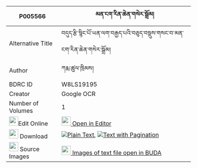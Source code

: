 |P005566|མན་ངག་རིན་ཆེན་གསེར་སྒྲོམ། 
| --- | --- 
|Alternative Title |བདུད་རྩི་སྙིང་པོ་ཡན་ལག་བརྒྱད་པའི་བཅུད་བསྡུས་གསང་བ་མན་ངག་རིན་ཆེན་གསེར་སྒྲོམ།
|Author| ཀརྨ་ཚུལ་ཁྲིམས།
|BDRC ID | W8LS19195
|Creator | Google OCR
|Number of Volumes| 1
|<img width="25" src="https://img.icons8.com/color/25/000000/edit-property.png">Edit Online| [<img width="25" src="https://avatars.githubusercontent.com/u/45091458?s=200&v=4"> Open in Editor](http://editor.openpecha.org/P005566)
|<img width="25" src="https://img.icons8.com/fluent/48/000000/download-2.png"/>  Download | [![](https://img.icons8.com/color/20/000000/txt.png)Plain Text](https://github.com/Openpecha/P005566/releases/download/v1/mengak_rinchen_ser_drom_plain_P005566.zip), [![](https://img.icons8.com/color/20/000000/txt.png)Text with Pagination](https://github.com/Openpecha/P005566/releases/download/v1/mengak_rinchen_ser_drom_pages_P005566.zip)
|<img width="25" src="https://img.icons8.com/plasticine/100/000000/pictures-folder.png"/>  Source Images | [<img width="25" src="https://library.bdrc.io/icons/BUDA-small.svg"> Images of text file open in BUDA](https://library.bdrc.io/show/bdr:W8LS19195)